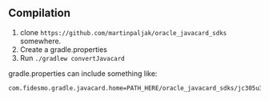 ## Compilation

1. clone `https://github.com/martinpaljak/oracle_javacard_sdks` somewhere.
1. Create a gradle.properties
1. Run `./gradlew convertJavacard`



gradle.properties can include something like:

    com.fidesmo.gradle.javacard.home=PATH_HERE/oracle_javacard_sdks/jc305u3_kit/
